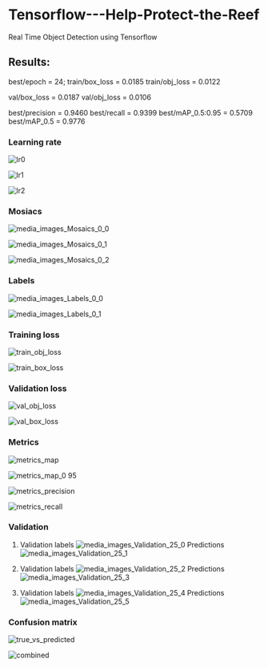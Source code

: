 # Tensorflow---Help-Protect-the-Reef
Real Time Object Detection using Tensorflow 

## Results:

best/epoch = 24;
train/box_loss = 0.0185
train/obj_loss = 0.0122

val/box_loss = 0.0187
val/obj_loss = 0.0106

best/precision = 0.9460
best/recall = 0.9399
best/mAP_0.5:0.95 = 0.5709
best/mAP_0.5 = 0.9776

### Learning rate
![lr0](https://user-images.githubusercontent.com/88456436/154809302-08ede70c-64bd-4ca6-b2de-d28111713012.png)

![lr1](https://user-images.githubusercontent.com/88456436/154809303-26c93d35-fc93-43a1-ba99-5018a1a488c2.png)

![lr2](https://user-images.githubusercontent.com/88456436/154809299-cca52fb3-af68-4aaf-850f-d5452d92ce6c.png)

### Mosiacs
![media_images_Mosaics_0_0](https://user-images.githubusercontent.com/88456436/154808895-02f62edb-1215-4d44-88b6-ae74606af414.jpg)

![media_images_Mosaics_0_1](https://user-images.githubusercontent.com/88456436/154808901-a0a58bf6-6d57-441a-8440-fd04088f372f.jpg)

![media_images_Mosaics_0_2](https://user-images.githubusercontent.com/88456436/154808898-f3899d80-7228-4571-a88d-825272aa9994.jpg)

### Labels
![media_images_Labels_0_0](https://user-images.githubusercontent.com/88456436/154808933-2e0c6c75-0cd7-4af7-98ec-162270e14254.jpg)

![media_images_Labels_0_1](https://user-images.githubusercontent.com/88456436/154808936-1d2a3580-5381-44f9-99cd-229d82ba6f52.jpg)

### Training loss
![train_obj_loss](https://user-images.githubusercontent.com/88456436/154809214-f0f46beb-7ddb-4c4f-acf5-a49fdf371df2.png)

![train_box_loss](https://user-images.githubusercontent.com/88456436/154809211-4f207faf-4e58-4c4d-a0e8-8ca8bdee7cdc.png)

### Validation loss
![val_obj_loss](https://user-images.githubusercontent.com/88456436/154809231-86da47c8-83db-438c-8b5a-7971b2743d88.png)

![val_box_loss](https://user-images.githubusercontent.com/88456436/154809232-2e33cd1d-4bc6-4b6a-a25c-be487c116935.png)

### Metrics
![metrics_map](https://user-images.githubusercontent.com/88456436/154809238-7d1604aa-1fb2-4e75-a91a-4b3701e0ed38.png)

![metrics_map_0 95](https://user-images.githubusercontent.com/88456436/154809241-02663e20-fbb3-44af-b231-db837fff42f5.png)

![metrics_precision](https://user-images.githubusercontent.com/88456436/154809245-dd45fad1-aa09-43e6-9f38-8f0547f25cb8.png)

![metrics_recall](https://user-images.githubusercontent.com/88456436/154809250-70a304fb-8098-4c21-843d-9baae64229f1.png)

### Validation
1. Validation labels 
![media_images_Validation_25_0](https://user-images.githubusercontent.com/88456436/154809264-00b35ca9-d42c-4cee-b186-74de4ba0932e.jpg)
Predictions
![media_images_Validation_25_1](https://user-images.githubusercontent.com/88456436/154809269-7d48e8ee-bb8c-4cde-af25-7f73f8428e17.jpg)

2. Validation labels
![media_images_Validation_25_2](https://user-images.githubusercontent.com/88456436/154809268-f7b4cae2-1257-4b07-b3a6-6c4184cbde4b.jpg)
Predictions
![media_images_Validation_25_3](https://user-images.githubusercontent.com/88456436/154809267-43f23a1d-9d97-4110-af80-ef7261d28af9.jpg)

3. Validation labels
![media_images_Validation_25_4](https://user-images.githubusercontent.com/88456436/154809266-0304a489-fb13-4f71-b675-7e8bb8f0c779.jpg)
Predictions
![media_images_Validation_25_5](https://user-images.githubusercontent.com/88456436/154809265-cec9e656-0a01-4857-9216-80581a7488cd.jpg)

### Confusion matrix
![true_vs_predicted](https://user-images.githubusercontent.com/88456436/154809351-4b5fb291-f9e1-4535-b133-3f097addeb40.png)

![combined](https://user-images.githubusercontent.com/88456436/154809358-503cf8c9-adf5-44a1-b566-dacadf909a27.png)
